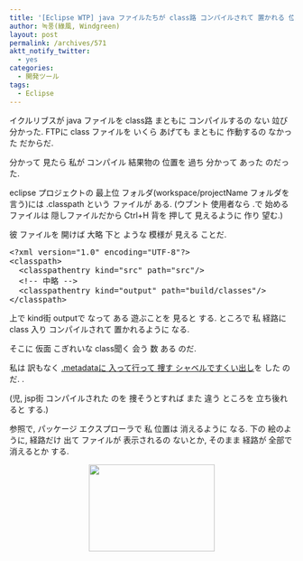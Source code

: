 ```yaml
---
title: '[Eclipse WTP] java ファイルたちが class路 コンパイルされて 置かれる 位置'
author: 녹풍(綠風, Windgreen)
layout: post
permalink: /archives/571
aktt_notify_twitter:
  - yes
categories:
  - 開発ツール
tags:
  - Eclipse
---
```

イクルリブスが java ファイルを class路 まともに コンパイルするの ない 竝び 分かった. FTPに class ファイルを いくら あげても まともに 作動するの なかった だからだ.

分かって 見たら 私が コンパイル 結果物の 位置を 過ち 分かって あった のだった.

eclipse プロジェクトの 最上位 フォルダ(workspace/projectName フォルダを 言う)には .classpath という ファイルが ある. (ウブント 使用者なら .で 始める ファイルは 隠しファイルだから Ctrl+H 背を 押して 見えるように 作り 望む.)

彼 ファイルを 開けば 大略 下と ような 模様が 見える ことだ.

<pre class="brush:xml">&lt;?xml version="1.0" encoding="UTF-8"?&gt;
&lt;classpath&gt;
  &lt;classpathentry kind="src" path="src"/&gt;
  &lt;!-- 中略 --&gt;
  &lt;classpathentry kind="output" path="build/classes"/&gt;
&lt;/classpath&gt;</pre>

上で kind街 outputで なって ある 遊ぶことを 見ると する. ところで 私 経路に class 入り コンパイルされて 置かれるように なる.

そこに 仮面 こぎれいな class聞く 会う 数 ある のだ.

私は 訳もなく <a title="[java]イクルリブス WTP 使用の時 実際 WebContent 経路" target="_top" href="http://mytory.local/archives/770">.metadataに 入って行って 捜す シャベルですくい出し</a>を した のだ. .

(児, jsp街 コンパイルされた のを 捜そうとすれば また 違う ところを 立ち後れると する.)

参照で, パッケージ エクスプローラで 私 位置は 消えるように なる. 下の 絵のように, 経路だけ 出て ファイルが 表示されるの ないとか, そのまま 経路が 全部で 消えるとか する.

<p style="text-align: center;">
  <img class="aligncenter" src="https://dl.dropbox.com/u/15546257/blog/mytory/eclipse-build.png" alt="" height="154" width="223" />
</p>